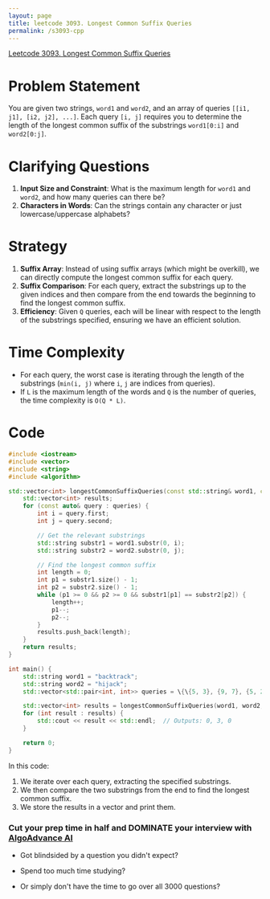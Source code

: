 ```yaml
---
layout: page
title: leetcode 3093. Longest Common Suffix Queries
permalink: /s3093-cpp
---
```

[Leetcode 3093. Longest Common Suffix Queries](https://algoadvance.github.io/algoadvance/l3093)
# Problem Statement

You are given two strings, `word1` and `word2`, and an array of queries `[[i1, j1], [i2, j2], ...]`. Each query `[i, j]` requires you to determine the length of the longest common suffix of the substrings `word1[0:i]` and `word2[0:j]`.

# Clarifying Questions

1. **Input Size and Constraint**: What is the maximum length for `word1` and `word2`, and how many queries can there be?
2. **Characters in Words**: Can the strings contain any character or just lowercase/uppercase alphabets?

# Strategy

1. **Suffix Array**: Instead of using suffix arrays (which might be overkill), we can directly compute the longest common suffix for each query.
2. **Suffix Comparison**: For each query, extract the substrings up to the given indices and then compare from the end towards the beginning to find the longest common suffix.
3. **Efficiency**: Given `Q` queries, each will be linear with respect to the length of the substrings specified, ensuring we have an efficient solution.

# Time Complexity

- For each query, the worst case is iterating through the length of the substrings (`min(i, j)` where `i`, `j` are indices from queries).
- If `L` is the maximum length of the words and `Q` is the number of queries, the time complexity is `O(Q * L)`.

# Code

```cpp
#include <iostream>
#include <vector>
#include <string>
#include <algorithm>

std::vector<int> longestCommonSuffixQueries(const std::string& word1, const std::string& word2, const std::vector<std::pair<int, int>>& queries) {
    std::vector<int> results;
    for (const auto& query : queries) {
        int i = query.first;
        int j = query.second;

        // Get the relevant substrings
        std::string substr1 = word1.substr(0, i);
        std::string substr2 = word2.substr(0, j);

        // Find the longest common suffix
        int length = 0;
        int p1 = substr1.size() - 1;
        int p2 = substr2.size() - 1;
        while (p1 >= 0 && p2 >= 0 && substr1[p1] == substr2[p2]) {
            length++;
            p1--;
            p2--;
        }
        results.push_back(length);
    }
    return results;
}

int main() {
    std::string word1 = "backtrack";
    std::string word2 = "hijack";
    std::vector<std::pair<int, int>> queries = \{\{5, 3}, {9, 7}, {5, 2}};

    std::vector<int> results = longestCommonSuffixQueries(word1, word2, queries);
    for (int result : results) {
        std::cout << result << std::endl;  // Outputs: 0, 3, 0
    }

    return 0;
}
```

In this code:

1. We iterate over each query, extracting the specified substrings.
2. We then compare the two substrings from the end to find the longest common suffix.
3. We store the results in a vector and print them.


### Cut your prep time in half and DOMINATE your interview with [AlgoAdvance AI](https://algoAdvance.com)

- Got blindsided by a question you didn't expect?

- Spend too much time studying?

- Or simply don't have the time to go over all 3000 questions?

